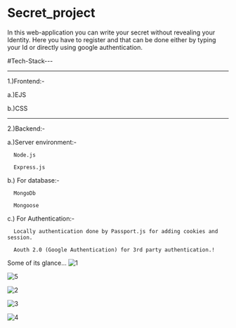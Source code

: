 # Secret_project
In this web-application you can write your secret without revealing your Identity.
Here you have to register and that can be done either by typing your Id or directly using google authentication.


#Tech-Stack---

********************************
1.)Frontend:- 

   a.)EJS 
   
   b.)CSS
********************************
2.)Backend:- 

   a.)Server environment:-
   
      Node.js
      
      Express.js
      
  b.) For database:-
  
      MongoDb
      
      Mongoose
      
  c.) For Authentication:-
  
      Locally authentication done by Passport.js for adding cookies and session.
      
      Aouth 2.0 (Google Authentication) for 3rd party authentication.!
      
      

Some of its glance...
![1](https://user-images.githubusercontent.com/81626066/175048648-922d1974-41e1-4dca-98b4-f7ec3ddf58b5.png)

![5](https://user-images.githubusercontent.com/81626066/175051185-c625b2a4-a7fe-4d86-b9a5-1e172a26004a.png)


![2](https://user-images.githubusercontent.com/81626066/175048954-f5853fc2-8531-4d58-b0e5-a455f71c6fce.png)

![3](https://user-images.githubusercontent.com/81626066/175048996-45731a70-36e4-4576-91e9-7628f1d3f94a.png)

![4](https://user-images.githubusercontent.com/81626066/175049064-31431b6d-d482-407a-8ec3-40c06e41c412.png)

